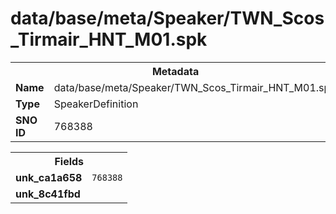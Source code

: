 <h1>data/base/meta/Speaker/TWN_Scos_Tirmair_HNT_M01.spk</h1><table><tr><th colspan="100%">Metadata</th></tr><tr><td><b>Name</b></td><td>data/base/meta/Speaker/TWN_Scos_Tirmair_HNT_M01.spk</td></tr><tr><td><b>Type</b></td><td>SpeakerDefinition</td></tr><tr><td><b>SNO ID</b></td><td>768388</td></tr></table>

<table><tr><th colspan="100%">Fields</th></tr><tr><td><b>unk_ca1a658</b></td><td><code>768388</code></td></tr><tr><td><b>unk_8c41fbd</b></td><td></td></tr></table>

